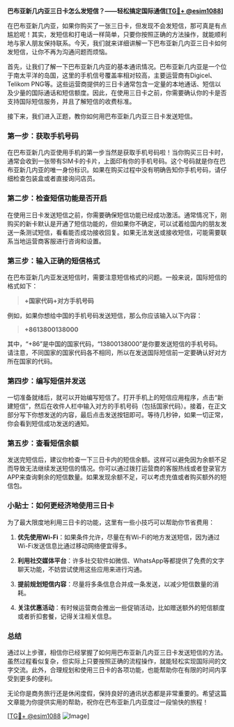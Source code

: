 **巴布亚新几内亚三日卡怎么发短信？——轻松搞定国际通信[[TG💪+ @esim1088](https://t.me/s/esim1088)]**

在巴布亚新几内亚，如果你购买了一张三日卡，但发现不会发短信，那可真是有点尴尬呢！其实，发短信和打电话一样简单，只要你按照正确的方法操作，就能顺利地与家人朋友保持联系。今天，我们就来详细讲解一下巴布亚新几内亚三日卡如何发短信，让你不再为沟通问题而烦恼。

首先，让我们了解一下巴布亚新几内亚的基本通讯情况。巴布亚新几内亚是一个位于南太平洋的岛国，这里的手机信号覆盖率相对较高，主要运营商有Digicel、Telikom PNG等。这些运营商提供的三日卡通常包含一定量的本地通话、短信以及少量的国际通话和短信额度。因此，在使用三日卡之前，你需要确认你的卡是否支持国际短信服务，并且了解短信的收费标准。

接下来，我们进入正题，教你如何用巴布亚新几内亚三日卡发送短信。

### 第一步：获取手机号码

在巴布亚新几内亚使用手机的第一步当然是获取手机号码啦！当你购买三日卡时，通常会收到一张带有SIM卡的卡片，上面印有你的手机号码。这个号码就是你在巴布亚新几内亚的唯一身份标识。如果在购买过程中没有明确告知你手机号码，请仔细检查包装盒或者直接询问店员。

### 第二步：检查短信功能是否开启

在使用三日卡发送短信之前，你需要确保短信功能已经成功激活。通常情况下，刚购买的新卡默认是开通了短信功能的，但如果你不确定，可以试着给国内的朋友发送一条测试短信，看看能否成功接收回复。如果无法发送或接收短信，可能需要联系当地运营商客服进行咨询和设置。

### 第三步：输入正确的短信格式

在巴布亚新几内亚发送短信时，需要注意短信格式的问题。一般来说，国际短信的格式如下：

> **+国家代码+对方手机号码**

例如，如果你想给中国的手机号码发送短信，那么你应该输入以下内容：

> **+8613800138000**

其中，“+86”是中国的国家代码，“13800138000”是你要发送短信的手机号码。请注意，不同国家的国家代码各不相同，所以在发送国际短信前一定要确认好对方所在国家的代码。

### 第四步：编写短信并发送

一切准备就绪后，就可以开始编写短信了。打开手机上的短信应用程序，点击“新建短信”，然后在收件人栏中输入对方的手机号码（包括国家代码）。接着，在正文部分写下你想发送的内容，最后点击发送按钮即可。等待几秒钟，如果一切正常，你会看到短信成功发送的通知。

### 第五步：查看短信余额

发送完短信后，建议你检查一下三日卡内的短信余额。这样可以避免因为余额不足而导致无法继续发送短信的情况。你可以通过拨打运营商的客服热线或者登录官方APP来查询剩余的短信数量。如果发现余额不足，可以考虑充值或者购买额外的短信包。

### 小贴士：如何更经济地使用三日卡

为了最大限度地利用三日卡的功能，这里有一些小技巧可以帮助你节省费用：

1. **优先使用Wi-Fi**：如果条件允许，尽量在有Wi-Fi的地方发送短信，因为通过Wi-Fi发送信息比通过移动网络便宜得多。
   
2. **利用社交媒体平台**：许多社交软件如微信、WhatsApp等都提供了免费的文字聊天功能，不妨尝试使用这些应用来进行沟通。

3. **提前规划短信内容**：尽量将多条信息合并成一条发送，以减少短信数量的消耗。

4. **关注优惠活动**：有时候运营商会推出一些促销活动，比如赠送额外的短信额度或者折扣套餐，记得关注相关信息。

### 总结

通过以上步骤，相信你已经掌握了如何用巴布亚新几内亚三日卡发送短信的方法。虽然过程看似复杂，但实际上只要按照正确的流程操作，就能轻松实现国际间的文字交流。此外，合理规划和使用三日卡的各项功能，也能帮助你在有限的时间内享受到更多的便利。

无论你是商务旅行还是休闲度假，保持良好的通讯状态都是非常重要的。希望这篇文章能为你提供实用的帮助，祝你在巴布亚新几内亚度过一段愉快的旅程！

[[TG💪+ @esim1088](https://t.me/s/esim1088) ![Image](https://i.postimg.cc/4NQfJmqS/Snipaste-2025-05-13-00-14-12.png)]
